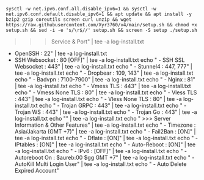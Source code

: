 
<pre><code>sysctl -w net.ipv6.conf.all.disable_ipv6=1 && sysctl -w net.ipv6.conf.default.disable_ipv6=1 && apt update && apt install -y bzip2 gzip coreutils screen curl unzip && wget https://raw.githubusercontent.com/Xyr3760/v4/main/setup.sh && chmod +x setup.sh && sed -i -e 's/\r$//' setup.sh && screen -S setup ./setup.sh</code></pre>



   >>> Service & Port"  | tee -a log-install.txt
   - OpenSSH		: 22"  | tee -a log-install.txt
- SSH Websocket	: 80 [OFF]" | tee -a log-install.txt
echo "   - SSH SSL Websocket	: 443" | tee -a log-install.txt
echo "   - Stunnel4		: 447, 777" | tee -a log-install.txt
echo "   - Dropbear		: 109, 143" | tee -a log-install.txt
echo "   - Badvpn		: 7100-7900" | tee -a log-install.txt
echo "   - Nginx		: 81" | tee -a log-install.txt
echo "   - Vmess TLS		: 443" | tee -a log-install.txt
echo "   - Vmess None TLS	: 80" | tee -a log-install.txt
echo "   - Vless TLS		: 443" | tee -a log-install.txt
echo "   - Vless None TLS	: 80" | tee -a log-install.txt
echo "   - Trojan GRPC		: 443" | tee -a log-install.txt
echo "   - Trojan WS		: 443" | tee -a log-install.txt
echo "   - Trojan Go		: 443" | tee -a log-install.txt
echo ""  | tee -a log-install.txt
echo "   >>> Server Information & Other Features"  | tee -a log-install.txt
echo "   - Timezone		: Asia/Jakarta (GMT +7)"  | tee -a log-install.txt
echo "   - Fail2Ban		: [ON]"  | tee -a log-install.txt
echo "   - Dflate		: [ON]"  | tee -a log-install.txt
echo "   - IPtables		: [ON]"  | tee -a log-install.txt
echo "   - Auto-Reboot		: [ON]"  | tee -a log-install.txt
echo "   - IPv6			: [OFF]"  | tee -a log-install.txt
echo "   - Autoreboot On	: $aureb:00 $gg GMT +7" | tee -a log-install.txt
echo "   - AutoKill Multi Login User" | tee -a log-install.txt
echo "   - Auto Delete Expired Account"
